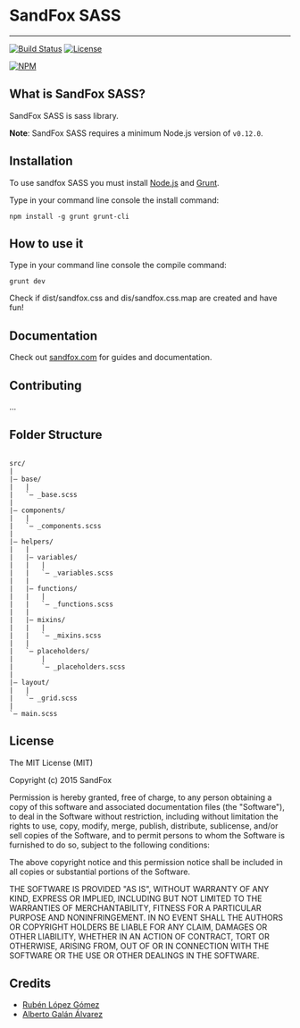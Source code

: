 # SandFox SASS

---------------------------------------

[![Build Status][travis-image]][travis-url]
[![License][license-image]][license-url]

[![NPM][npm-image]][npm-url]

## What is SandFox SASS?

SandFox SASS is sass library.

**Note**: SandFox SASS requires a minimum Node.js version of `v0.12.0`.

## Installation

To use sandfox SASS you must install [Node.js](https://nodejs.org/download/) and [Grunt](http://gruntjs.com).

Type in your command line console the install command:

	npm install -g grunt grunt-cli

## How to use it

Type in your command line console the compile command:

	grunt dev

Check if dist/sandfox.css and dis/sandfox.css.map are created and have fun!

## Documentation

Check out [sandfox.com](http://sass.sandfox.com/docs) for guides and documentation.

## Contributing

...


## Folder Structure

```text

src/ 
| 
|– base/ 
|   |
|   `– _base.scss
| 
|– components/
|   |
|   `– _components.scss
|
|– helpers/
|   |
|   |– variables/
|   |   |
|   |   `– _variables.scss
|   |
|   |– functions/
|   |   |
|   |   `– _functions.scss
|   |
|   |– mixins/
|   |   |
|   |   `– _mixins.scss
|   |
|   `– placeholders/
|       |
|       `– _placeholders.scss
| 
|– layout/
|   |
|   `– _grid.scss
| 
`– main.scss

```

## License

The MIT License (MIT)

Copyright (c) 2015 SandFox

Permission is hereby granted, free of charge, to any person obtaining a copy of this software and associated documentation files (the "Software"), to deal in the Software without restriction, including without limitation the rights to use, copy, modify, merge, publish, distribute, sublicense, and/or sell copies of the Software, and to permit persons to whom the Software is furnished to do so, subject to the following conditions:

The above copyright notice and this permission notice shall be included in all copies or substantial portions of the Software.

THE SOFTWARE IS PROVIDED "AS IS", WITHOUT WARRANTY OF ANY KIND, EXPRESS OR IMPLIED, INCLUDING BUT NOT LIMITED TO THE WARRANTIES OF MERCHANTABILITY, FITNESS FOR A PARTICULAR PURPOSE AND NONINFRINGEMENT. IN NO EVENT SHALL THE AUTHORS OR COPYRIGHT HOLDERS BE LIABLE FOR ANY CLAIM, DAMAGES OR OTHER LIABILITY, WHETHER IN AN ACTION OF CONTRACT, TORT OR OTHERWISE, ARISING FROM, OUT OF OR IN CONNECTION WITH THE SOFTWARE OR THE USE OR OTHER DEALINGS IN THE SOFTWARE.

## Credits

* [Rubén López Gómez](https://twitter.com/Rubeniskov)
* [Alberto Galán Álvarez](https://twitter.com/magicmoli1)

[site-url]: http://sass.sandfox.com

[npm-url]: https://www.npmjs.com/package/sandfox-sass
[npm-image]: https://nodei.co/npm/sandfox-sass.png?downloads=true

[travis-url]: https://travis-ci.org/foxnet-git/sandfox-sass?branch=master
[travis-image]: https://travis-ci.org/foxnet-git/sandfox-sass.svg?style=flat-square

[license-image]: http://img.shields.io/npm/l/sassdoc.svg?style=flat-square
[license-url]: LICENSE.md


